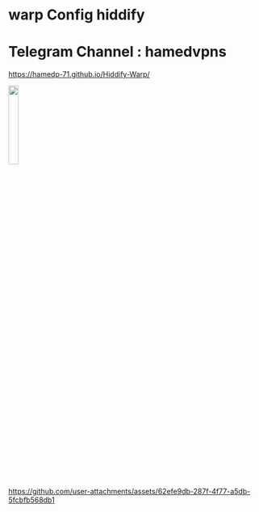 # warp Config hiddify
# Telegram Channel : hamedvpns

https://hamedp-71.github.io/Hiddify-Warp/

<p>
   <img  width="20%" src="https://github.com/user-attachments/assets/3e38e86d-df54-41f7-bb5f-ac146d455b2f" />
   
</p> 



https://github.com/user-attachments/assets/62efe9db-287f-4f77-a5db-5fcbfb568db1
